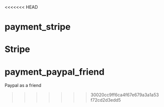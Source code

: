 <<<<<<< HEAD
# payment_stripe
Stripe
=======
# payment_paypal_friend
Paypal as a friend

>>>>>>> 30020cc9ff6ca4f67e679a3a1a53f72cd2d3edd5
